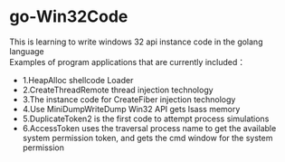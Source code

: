 # go-Win32Code
This is learning to write windows 32 api instance code in the golang language<br>
Examples of program applications that are currently included：

- 1.HeapAlloc shellcode Loader
- 2.CreateThreadRemote thread injection technology
- 3.The instance code for CreateFiber injection technology
- 4.Use MiniDumpWriteDump Win32 API gets lsass memory
- 5.DuplicateToken2 is the first code to attempt process simulations
- 6.AccessToken uses the traversal process name to get the available system permission token, and gets the cmd window for the system permission
